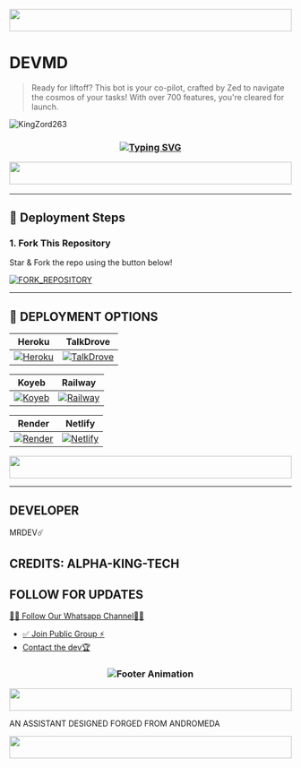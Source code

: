 <p align="center">
  <img src="https://i.imgur.com/dBaSKWF.gif" height="40" width="100%">
</p>

# DEVMD

> Ready for liftoff? This bot is your co-pilot, crafted by Zed to navigate the cosmos of your tasks! With over 700 features, you're cleared for launch.

![KingZord263](https://files.catbox.moe/7leokf.jpeg)

<h3 align="center">

[![Typing SVG](https://readme-typing-svg.demolab.com?font=Ariial+&pause=1000&color=000000&background=FF18E0&center=true&vCenter=true&width=435&lines=DEVMD;Your++cosmic+copilot+%F0%9F%9B%B0%EF%B8%8F%E2%98%84%EF%B8%8F)](https://git.io/typing-svg)

<p align="center">
  <img src="https://i.imgur.com/dBaSKWF.gif" height="40" width="100%">
</p>

---

## 🚀 Deployment Steps

### 1. Fork This Repository

Star & Fork the repo using the button below!

[![FORK_REPOSITORY](https://img.shields.io/badge/FORK_REPOSITORY-FF5500?style=for-the-badge&logo=github&logoColor=white&labelColor=000000)](https://github.com/Giftfx-ship/Devmd/fork)

---

## 🚀 DEPLOYMENT OPTIONS

| Heroku | TalkDrove |
|--------|-----------|
| [![Heroku](https://img.shields.io/badge/Heroku-430098?style=for-the-badge&logo=heroku&logoColor=white&labelColor=000000&color=00ffff)](https://dashboard.heroku.com/new?template=https://github.com/Giftfx-ship/Devmd) | [![TalkDrove](https://img.shields.io/badge/TalkDrove-6971FF?style=for-the-badge&logo=github&logoColor=white&labelColor=000000)](https://talkdrove.com/share-bot/11) |

| Koyeb | Railway |
|-------|---------|
| [![Koyeb](https://img.shields.io/badge/Koyeb-FF009D?style=for-the-badge&logo=koyeb&logoColor=white&labelColor=000000)](https://app.koyeb.com/services/deploy?type=git&repository=Giftfx-ship/Devmd) | [![Railway](https://img.shields.io/badge/Railway-FF8700?style=for-the-badge&logo=railway&logoColor=white&labelColor=000000)](https://railway.app/new) |

| Render | Netlify |
|--------|---------|
| [![Render](https://img.shields.io/badge/Render-000000?style=for-the-badge&logo=render&logoColor=white&labelColor=000000&color=00ffaa)](https://dashboard.render.com/web/new) | [![Netlify](https://img.shields.io/badge/Netlify-CC00FF?style=for-the-badge&logo=huggingface&logoColor=white&labelColor=000000)](https://app.netlify.com/) |

<p align="center">
  <img src="https://i.imgur.com/dBaSKWF.gif" height="40" width="100%">
</p>

---

## DEVELOPER  
MRDEV☄️  
## CREDITS: ALPHA-KING-TECH  
## FOLLOW FOR UPDATES  

[🧑‍💻 Follow Our Whatsapp Channel🧑‍💻](https://whatsapp.com/channel/0029VbB3zXu9Gv7LXS62GA1F)

* [✅ Join Public Group ⚡](https://chat.whatsapp.com/LhkW0hPNyMEI3wIJqkJK8A?mode=ac_t)  
* [Contact the dev🏆](https://wa.me/2349164624021)  

<h3 align="center">
  <img src="https://readme-typing-svg.herokuapp.com?font=Fira+Code&size=20&duration=3000&color=FFFFFF&background=000000&center=true&vCenter=true&width=600&lines=DEVMD+by+zed⚡+automate+through+the+stars" alt="Footer Animation">
</h3>

<p align="center">
  <img src="https://i.imgur.com/dBaSKWF.gif" height="40" width="100%">
</p>

AN ASSISTANT DESIGNED FORGED FROM ANDROMEDA  

<p align="center">
  <img src="https://i.imgur.com/dBaSKWF.gif" height="40" width="100%">
</p>